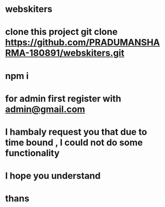 # webskiters

# clone this project  git clone https://github.com/PRADUMANSHARMA-180891/webskiters.git

# npm i

# for admin   first register with admin@gmail.com

# I hambaly request you that due to time bound , I could not do some functionality 

# I hope you understand

# thans
